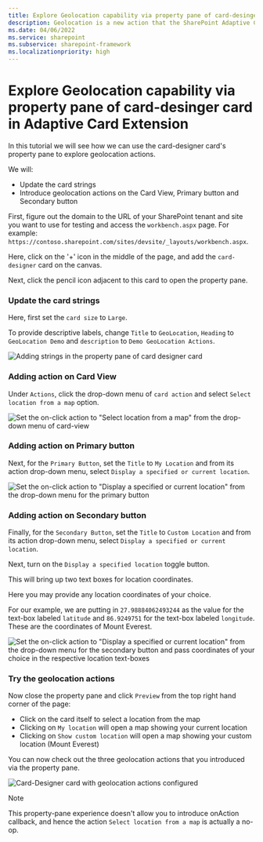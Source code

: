 ```yaml
---
title: Explore Geolocation capability via property pane of card-desinger card in Adaptive Card Extension
description: Geolocation is a new action that the SharePoint Adaptive Card Extension framework supports, and in this tutorial we see how we can explore this capability via the property pane of the card-designer card.
ms.date: 04/06/2022
ms.service: sharepoint
ms.subservice: sharepoint-framework
ms.localizationpriority: high
---
```


# Explore Geolocation capability via property pane of card-desinger card in Adaptive Card Extension

In this tutorial we will see how we can use the card-designer card's property pane to explore geolocation actions.

We will:

- Update the card strings
- Introduce geolocation actions on the Card View, Primary button and Secondary button

First, figure out the domain to the URL of your SharePoint tenant and site you want to use for testing and access the `workbench.aspx` page. For example: `https://contoso.sharepoint.com/sites/devsite/_layouts/workbench.aspx`.

Here, click on the '+' icon in the middle of the page, and add the `card-designer` card on the canvas.

Next, click the pencil icon adjacent to this card to open the property pane.

### Update the card strings

Here, first set the `card size` to `Large`.

To provide descriptive labels, change `Title` to `GeoLocation`, `Heading` to `GeoLocation Demo` and `description` to `Demo GeoLocation Actions`. 

![Adding strings in the property pane of card designer card](../../../../../../docs/images/viva-extensibility/geolocation/geoloactionPropertyPaneStrings.png)

### Adding action on Card View

Under `Actions`, click the drop-down menu of `card action` and select `Select location from a map` option.

![Set the on-click action to "Select location from a map" from the drop-down menu of card-view](../../../../../../docs/images/viva-extensibility/geolocation/geoloactionPropertyPaneCardAction.png)

### Adding action on Primary button

Next, for the `Primary Button`, set the `Title` to `My Location` and from its action drop-down menu, select `Display a specified or current location`.

![Set the on-click action to "Display a specified or current location" from the drop-down menu for the primary button](../../../../../../docs/images/viva-extensibility/geolocation/geoloactionPropertyPanePrimaryButtonAction.png)

### Adding action on Secondary button

Finally, for the `Secondary Button`, set the `Title` to `Custom Location` and from its action drop-down menu, select `Display a specified or current location`.

Next, turn on the `Display a specified location` toggle button.

This will bring up two text boxes for location coordinates.

Here you may provide any location coordinates of your choice.

For our example, we are putting in `27.98884062493244` as the value for the text-box labeled `latitude` and `86.9249751` for the text-box labeled `longitude`. These are the coordinates of Mount Everest.

![Set the on-click action to "Display a specified or current location" from the drop-down menu for the secondary button and pass coordinates of your choice in the respective location text-boxes](../../../../../../docs/images/viva-extensibility/geolocation/geoloactionPropertyPaneSecondaryButtonAction.png)

### Try the geolocation actions

Now close the property pane and click `Preview` from the top right hand corner of the page:

- Click on the card itself to select a location from the map
- Clicking on `My location` will open a map showing your current location
- Clicking on `Show custom location` will open a map showing your custom location (Mount Everest)

You can now check out the three geolocation actions that you introduced via the property pane. 

![Card-Designer card with geolocation actions configured](../../../../../../docs/images/viva-extensibility/geolocation/geoloactionPropertyPaneCardGenerated.png)

> [!NOTE]
> This property-pane experience doesn't allow you to introduce onAction callback, and hence the action `Select location from a map` is actually a no-op.
